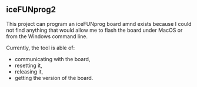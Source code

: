 ## iceFUNprog2

This project can program an iceFUNprog board amnd exists because I could not find anything
that would allow me to flash the board under MacOS or from the Windows command line.

Currently, the tool is able of:
* communicating with the board,
* resetting it,
* releasing it,
* getting the version of the board.

